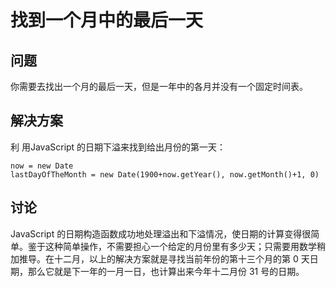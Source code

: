 # 找到一个月中的最后一天
## 问题
你需要去找出一个月的最后一天，但是一年中的各月并没有一个固定时间表。
## 解决方案
利 用JavaScript 的日期下溢来找到给出月份的第一天：  
```
now = new Date
lastDayOfTheMonth = new Date(1900+now.getYear(), now.getMonth()+1, 0)
```
## 讨论
JavaScript 的日期构造函数成功地处理溢出和下溢情况，使日期的计算变得很简单。鉴于这种简单操作，不需要担心一个给定的月份里有多少天；只需要用数学稍加推导。在十二月，以上的解决方案就是寻找当前年份的第十三个月的第 0 天日期，那么它就是下一年的一月一日，也计算出来今年十二月份 31 号的日期。
